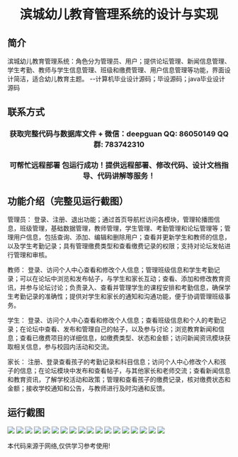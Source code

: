 <p><h1 align="center">滨城幼儿教育管理系统的设计与实现</h1></p>

## 简介
滨城幼儿教育管理系统：角色分为管理员、用户；提供论坛管理、新闻信息管理、学生考勤、教师与学生信息管理、班级和缴费管理、用户信息管理等功能，界面设计简洁，适合幼儿教育主题。    --计算机毕业设计源码；毕设源码；java毕业设计源码


## 联系方式
<p><h3 align="center">获取完整代码与数据库文件 + 微信：deepguan QQ: 86050149 QQ群: 783742310</h3></p>
<p><h3 align="center">可帮忙远程部署 包运行成功！提供远程部署、修改代码、设计文档指导、代码讲解等服务！</h3></p>

## 功能介绍（完整见运行截图）
管理员： 登录、注册、退出功能；通过首页导航栏访问各模块，管理轮播图信息，班级管理，基础数据管理，教师管理，学生管理、考勤管理和论坛管理等；管理用户信息，包括查询、添加、编辑和删除用户；查看并更新学生和教师的信息，以及学生考勤记录；具有管理缴费类型和查看缴费记录的权限；支持对论坛发帖进行管理和审核。

教师： 登录、访问个人中心查看和修改个人信息；管理班级信息和学生考勤记录；可以在论坛中浏览和发布帖子，与学生和家长互动；查看、添加和修改教育资讯，并参与论坛讨论；负责录入、查看并管理学生的课程安排和考勤信息，确保学生考勤记录的准确性；提供对学生和家长的通知和沟通功能，便于协调管理班级事务。

学生： 登录、访问个人中心查看和修改个人信息；查看班级信息和个人的考勤记录；在论坛中查看、发布和管理自己的帖子，以及参与讨论；浏览教育新闻和信息；查看已缴费项目的详细信息，如缴费类型、状态和金额；访问新闻资讯模块获取相关信息，参与校园内活动和交流。

家长： 注册、登录查看孩子的考勤记录和科目信息；访问个人中心修改个人和孩子的信息；在论坛模块中发布和查看帖子，与其他家长和老师交流；查看新闻信息和教育资讯，了解学校活动和政策；管理和查看孩子的缴费记录，核对缴费状态和金额；接收学校通知和公告，与教师进行及时沟通和反馈。


## 运行截图
![](img/001.jpg)
![](img/002.jpg)
![](img/003.jpg)
![](img/004.jpg)
![](img/005.jpg)
![](img/006.jpg)
![](img/007.jpg)
![](img/008.jpg)
![](img/009.jpg)
![](img/010.jpg)
![](img/011.jpg)
![](img/012.jpg)
![](img/013.jpg)
![](img/014.jpg)
![](img/015.jpg)
![](img/016.jpg)
![](img/017.jpg)
![](img/018.jpg)

<p>本代码来源于网络,仅供学习参考使用!</p>
